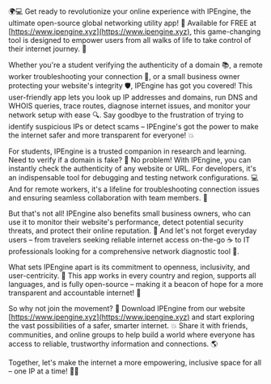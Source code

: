 🌍💻 Get ready to revolutionize your online experience with IPEngine, the ultimate open-source global networking utility app! 🚀 Available for FREE at [https://www.ipengine.xyz](https://www.ipengine.xyz), this game-changing tool is designed to empower users from all walks of life to take control of their internet journey. 💪

Whether you're a student verifying the authenticity of a domain 📚, a remote worker troubleshooting your connection 🏢, or a small business owner protecting your website's integrity 🛡️, IPEngine has got you covered! This user-friendly app lets you look up IP addresses and domains, run DNS and WHOIS queries, trace routes, diagnose internet issues, and monitor your network setup with ease 🔍. Say goodbye to the frustration of trying to identify suspicious IPs or detect scams – IPEngine's got the power to make the internet safer and more transparent for everyone! 💥

For students, IPEngine is a trusted companion in research and learning. Need to verify if a domain is fake? 🤔 No problem! With IPEngine, you can instantly check the authenticity of any website or URL. For developers, it's an indispensable tool for debugging and testing network configurations. 💻 And for remote workers, it's a lifeline for troubleshooting connection issues and ensuring seamless collaboration with team members. 👥

But that's not all! IPEngine also benefits small business owners, who can use it to monitor their website's performance, detect potential security threats, and protect their online reputation. 🏢 And let's not forget everyday users – from travelers seeking reliable internet access on-the-go ☕️ to IT professionals looking for a comprehensive network diagnostic tool 🔧.

What sets IPEngine apart is its commitment to openness, inclusivity, and user-centricity. 💯 This app works in every country and region, supports all languages, and is fully open-source – making it a beacon of hope for a more transparent and accountable internet! 🌟

So why not join the movement? 🎉 Download IPEngine from our website [https://www.ipengine.xyz](https://www.ipengine.xyz) and start exploring the vast possibilities of a safer, smarter internet. 💥 Share it with friends, communities, and online groups to help build a world where everyone has access to reliable, trustworthy information and connections. 🌎

Together, let's make the internet a more empowering, inclusive space for all – one IP at a time! 💪🌟